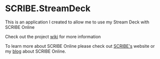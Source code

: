 # SCRIBE.StreamDeck
This is an application I created to allow me to use my Stream Deck with SCRIBE Online

Check out the project [wiki](https://github.com/medicstuder/SCRIBE.StreamDeck/wiki) for more information

To learn more about SCRIBE Online please check out [SCRIBE's](https://www.scribesoft.com/) website or my [blog](https://livinginscribeonline.blogspot.com/) about SCRIBE Online.
